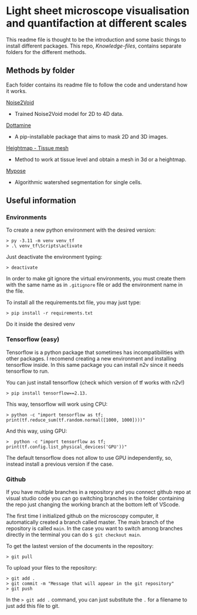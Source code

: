 # Light sheet microscope visualisation and quantifaction at different scales

This readme file is thought to be the introduction and some basic things to install different packages. This repo, *Knowledge-files*, contains separate folders for the different methods.

## Methods by folder

Each folder contains its readme file to follow the code and understand how it works.

[Noise2Void](./noise2Void/README.md)
- Trained Noise2Void model for 2D to 4D data. 

[Dottamine](./dottamine/README.md)
- A pip-installable package that aims to mask 2D and 3D images.

[Heightmap - Tissue mesh](./heightmap/README.md)
- Method to work at tissue level and obtain a mesh in 3d or a heightmap.

[Mypose](./mypose/README.md)
- Algorithmic watershed segmentation for single cells.



## Useful information

### Environments

To create a new python environment with the desired version:
```{bash}
> py -3.11 -m venv venv_tf
> .\ venv_tf\Scripts\activate
```
Just deactivate the environment typing:
```
> deactivate
```
In order to make git ignore the virtual environments, you must create them with the same name as in ```.gitignore``` file or add the environment name in the file.

To install all the requirements.txt file, you may just type:
```
> pip install -r requirements.txt
```
Do it inside the desired venv


### Tensorflow (easy)

Tensorflow is a python package that sometimes has incompatibilities with other packages. I recomend creating a new environment and installing tensorflow inside. In this same package you can install n2v since it needs tensorflow to run.

You can just install tensorflow (check which version of tf works with n2v!)
```
> pip install tensorflow==2.13.

```
This way, tensorflow will work using CPU:
```
> python -c "import tensorflow as tf; print(tf.reduce_sum(tf.random.normal([1000, 1000])))"
```
And this way, using GPU:
```
>  python -c "import tensorflow as tf; print(tf.config.list_physical_devices('GPU'))"
```
The default tensorflow does not allow to use GPU independently, so, instead install a previous version if the case.


### Github

If you have multiple branches in a repository and you connect github repo at visual studio code you can go switching branches in the folder containing the repo just changing the working branch at the bottom left of VScode. 

The first time I initialized github on the microscopy computer, it automatically created a branch called master. The main branch of the repository is called ```main```. In the case you want to switch among branches directly in the terminal you can do ```$ git checkout main```.


To get the lastest version of the documents in the repository:
```
> git pull
```

To upload your files to the repository:
```
> git add .
> git commit -m "Message that will appear in the git repository"
> git push
```
In the ```> git add .``` command, you can just substitute the ```.``` for a filename to just add this file to git.






<!--

# Napari

To use napari, just import it, load an image using skimage and initializate the viewer:
```
import napari
import skimage as sk
im = sk.io.imread('Image dir')
viewer = napari.Viewer()
viewer.add_image(im)
```
If it does not work, you can install conda and then create an environment where you install [napari](https://napari.org/stable/tutorials/fundamentals/installation).

# N2V for a given dome

The file called ```denoiseDome.py``` (there is a jupyter notebook version of it [not in main]) denoises a dome using a 2d plane denoise model. To make it work, just change the directories. It is kind of slow. For every 2D plane it takes around 1 or 2 seconds, so multiply the number of Z layers per frames and this is the time it will take.
```{py}
dome_path =      './domes/Nice Domes' # Fill with the path of the dome
name_of_dome =   '21.tif'             # Fill with the name of the dome
save_dome_path = './domes/domes_n2v/' # Fill with the path to save the dome
name_save_dome = '21_denoised.tif'    # Write the name of the file to save
```
Also, once you have wwritten the directories, you have to write which 3D frame you want to denoise. If you want to denoise 4D data, just write ```-1```:
```
frame = -1 # Write the frame number (-1) for evety timepoint
```

Be careful with the path of the model. You may need to change it if you move the ```denoiseDome.py``` file. We can train another model using different images of several domes and timepoints in order to make it more adaptable to a given case.

# Cellpose for napari

After installing cellpose for napari (in requirements_pynapari), or ```pip install cellpose-napari```, initializate a napari View. Then go to pluggins, and select ```cellpose (cellpose-napari)```. 
- If it does not appear, close napari and open it again. You can also check if it is installed in Plugins > Install/Uninstall plugins.
- Once you have it and you select it, a panel will appear on the right of the napari viewer. You have to select the image layer you want to segment, and the model. 
- Check process stack as 3D and also, if you want to try several parameters, you may want to uncheck the clear previous results box.
- Then just press run segmentation. It will take around 10 to 15 minutes to process a ~130 image stack.

The problem with cellpose (as all segmentation algorithms) remains in the quality of the image we have. The higher the quality, the better the results. -->